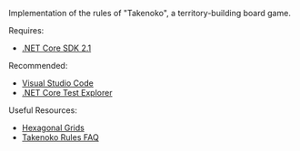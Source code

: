 Implementation of the rules of "Takenoko", a territory-building board game.

Requires:
* [.NET Core SDK 2.1](https://www.microsoft.com/net/download)

Recommended:
* [Visual Studio Code](https://code.visualstudio.com/)
* [.NET Core Test Explorer](https://marketplace.visualstudio.com/items?itemName=formulahendry.dotnet-test-explorer)

Useful Resources:
* [Hexagonal Grids](https://www.redblobgames.com/grids/hexagons/)
* [Takenoko Rules FAQ](https://boardgamegeek.com/wiki/page/Takenoko_FAQ)
